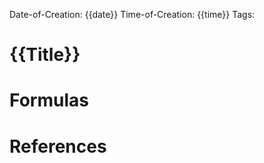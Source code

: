 Date-of-Creation: {{date}}
Time-of-Creation: {{time}}
Tags:

# {{Title}}










# Formulas







# References




